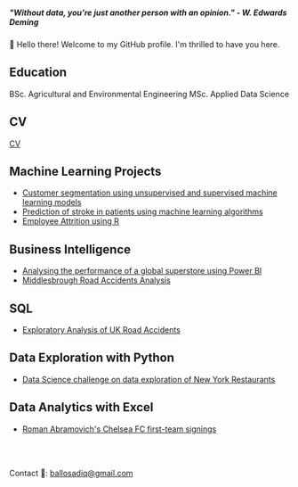 ##### "Without data, you're just another person with an opinion." - W. Edwards Deming
👋 Hello there! Welcome to my GitHub profile. I'm thrilled to have you here.
## Education
BSc. Agricultural and Environmental Engineering
MSc. Applied Data Science
## CV
[CV](https://flowcv.com/resume/6csts56nru)

## Machine Learning Projects
* [Customer segmentation using unsupervised and supervised machine learning models](https://github.com/sa-diq/customer-segmentation)
* [Prediction of stroke in patients using machine learning algorithms](https://github.com/sa-diq/Stroke-Prediction)
* [Employee Attrition using R](https://github.com/sa-diq/employee_attrition)

## Business Intelligence
* [Analysing the performance of a global superstore using Power BI](https://github.com/sa-diq/Global_superstore_analytics)
* [Middlesbrough Road Accidents Analysis](https://github.com/sa-diq/Middlesbrough-Accident-Analysis)

## SQL
* [Exploratory Analysis of UK Road Accidents](https://github.com/sa-diq/UK-Accident-Analysis/tree/main)
## Data Exploration with Python
* [Data Science challenge on data exploration of New York Restaurants](https://github.com/sa-diq/DASL-3/blob/main/DASL%20Challenge%203.ipynb)

## Data Analytics with Excel
* [Roman Abramovich's Chelsea FC first-team signings](https://github.com/sa-diq/abramovich-signings)

<br>
<br>



Contact 📩: ballosadiq@gmail.com

